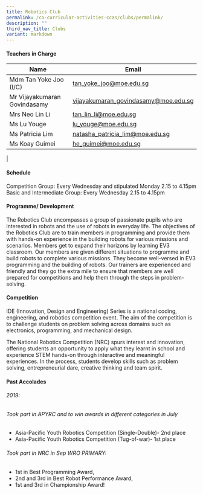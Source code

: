 ```yaml
---
title: Robotics Club
permalink: /co-curricular-activities-ccas/clubs/permalink/
description: ""
third_nav_title: Clubs
variant: markdown
---
```

#### **Teachers in Charge**


| Name | Email|
| -------- | -------- | 
|	Mdm Tan Yoke Joo (I/C)	|	[tan_yoke_joo@moe.edu.sg](mailto:tan_yoke_joo@moe.edu.sg)	|		
|	Mr Vijayakumaran Govindasamy	|	[vijayakumaran_govindasamy@moe.edu.sg](mailto:vijayakumaran_govindasamy@moe.edu.sg)	|		
|	Mrs Neo Lin Li 	|	[tan_lin_li@moe.edu.sg](mailto:tan_lin_li@moe.edu.sg)	|		
|	Ms Lu Youge 	|	[lu_youge@moe.edu.sg](mailto:lu_youge@moe.edu.sg)	|		
|	Ms Patricia Lim	|	[natasha_patricia_lim@moe.edu.sg](mailto:natasha_patricia_lim@moe.edu.sg)	|		
|	Ms Koay Guimei	|	[he_guimei@moe.edu.sg](mailto:he_guimei@moe.edu.sg)	|		
|

#### **Schedule**
Competition Group: Every Wednesday and stipulated Monday 2.15 to 4.15pm<br>
Basic and Intermediate Group: Every Wednesday 2.15 to 4.15pm

#### **Programme/ Development**

The Robotics Club encompasses a group of passionate pupils who are interested in robots and the use of robots in everyday life.
The objectives of the Robotics Club are to train members in programming and provide them with hands-on experience in the building robots for various missions and scenarios. Members get to expand their horizons by learning EV3 classroom. Our members are given different situations to programme and build robots to complete various missions. They become well-versed in EV3 programming and the building of robots. Our trainers are experienced and friendly and they go the extra mile to ensure that members are well prepared for competitions and help them through the steps in problem-solving.


#### **Competition**
IDE (Innovation, Design and Engineering) Series is a national coding, engineering, and robotics competition event. The aim of the competition is to challenge students on problem solving across domains such as electronics, programming, and mechanical design. 

The National Robotics Competition (NRC) spurs interest and innovation, offering students an opportunity to apply what they learnt in school and experience STEM hands-on through interactive and meaningful experiences. In the process, students develop skills such as problem solving, entrepreneurial dare, creative thinking and team spirit.



#### **Past Accolades**

###### 2019:
###### Took part in APYRC and to win awards in different categories in July
-	Asia-Pacific Youth Robotics Competition (Single-Double)- 2nd place
-	Asia-Pacific Youth Robotics Competition (Tug-of-war)- 1st place
###### Took part in NRC in Sep WRO PRIMARY: 
-	1st in Best Programming Award, 
-	2nd and 3rd in Best Robot Performance Award, 
-	1st and 3rd in Championship Award!

<br>